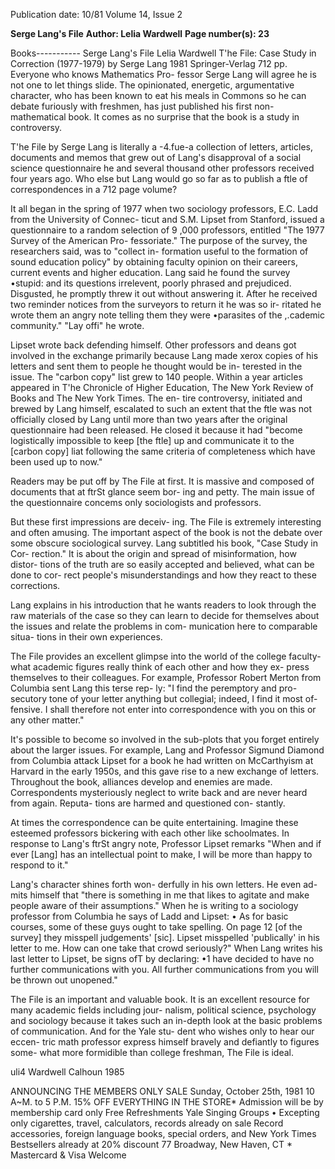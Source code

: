 Publication date: 10/81
Volume 14, Issue 2

**Serge Lang's File**
**Author: Lelia Wardwell**
**Page number(s): 23**

Books-----------
Serge Lang's File 
Lelia Wardwell 
T'he File: Case Study in Correction 
(1977-1979) by Serge Lang 
1981 Springer-Verlag 712 pp. 
Everyone who knows Mathematics Pro-
fessor Serge Lang will agree he is not 
one to let things slide. The opinionated, 
energetic, argumentative character, 
who has been known to eat his meals in 
Commons so he can debate furiously 
with freshmen, has just published his 
first non-mathematical book. It comes 
as no surprise that the book is a study in 
controversy. 

T'he File by Serge Lang is literally a 
-4.fue-a collection of letters, articles, 
documents and memos that grew out of 
Lang's disapproval of a social science 
questionnaire he and several thousand 
other professors received four years 
ago. Who else but Lang would go so far 
as to publish a ftle of correspondences in 
a 712 page volume? 

It all began in the spring of 1977 
when two sociology professors, E.C. 
Ladd from the University of Connec-
ticut and S.M. Lipset from Stanford, 
issued a questionnaire to a random 
selection of 9 ,000 professors, entitled 
"The 1977 Survey of the American Pro-
fessoriate." The purpose of the survey, 
the researchers said, was to "collect in-
formation useful to the formation of 
sound education policy" by obtaining 
faculty opinion on their careers, current 
events and higher education. Lang said 
he found the survey •stupid: and its 
questions irrelevent, poorly phrased 
and prejudiced. Disgusted, he promptly 
threw it out without answering it. After 
he received two reminder notices from 
the surveyors to return it he was so ir-
ritated he wrote them an angry note 
telling them they were •parasites of the 
,.cademic community." "Lay offi" he 
wrote. 

Lipset wrote back defending himself. 
Other professors and deans got involved 
in the exchange primarily because Lang 
made xerox copies of his letters and sent 
them to people he thought would be in-
terested in the issue. The "carbon copy" 
list grew to 140 people. Within a year 
articles appeared in T'he Chronicle of 
Higher Education, The New York Review of 
Books and The New York Times. The en-
tire controversy, initiated and brewed 
by Lang himself, escalated to such an 
extent that the ftle was not officially 
closed by Lang until more than two 
years after the original questionnaire 
had been released. He closed it because 
it had "become logistically impossible to 
keep [the ftle] up and communicate it to 
the [carbon copy] liat following the same 
criteria of completeness which have 
been used up to now." 

Readers may be put off by The File at 
first. It is massive and composed of 
documents that at ftrSt glance seem bor-
ing and petty. The main issue of the 
questionnaire concems only sociologists 
and professors. 

But these first impressions are deceiv-
ing. The File is extremely interesting 
and often amusing. The important 
aspect of the book is not the debate over 
some obscure sociological survey. Lang 
subtitled his book, "Case Study in Cor-
rection." It is about the origin and 
spread of misinformation, how distor-
tions of the truth are so easily accepted 
and believed, what can be done to cor-
rect people's misunderstandings and 
how they react to these corrections. 

Lang explains in his introduction that 
he wants readers to look through the 
raw materials of the case so they can 
learn to decide for themselves about the 
issues and relate the problems in com-
munication here to comparable situa-
tions in their own experiences. 

The File provides an excellent glimpse 
into the 
world of the college 
faculty- what academic figures really 
think of each other and how they ex-
press themselves to their colleagues. For 
example, Professor Robert Merton 
from Columbia sent Lang this terse rep-
ly: "I find the peremptory and pro-
secutory tone of your letter anything 
but collegial; indeed, I find it most of-
fensive. I shall therefore not enter into 
correspondence with you on this or any 
other matter." 

It's possible to become so involved in 
the sub-plots that you forget entirely 
about the larger issues. For example, 
Lang and Professor Sigmund Diamond 
from Columbia attack Lipset for a book 
he had written on McCarthyism at 
Harvard in the early 1950s, and this 
gave rise to a new exchange of letters. 
Throughout the book, alliances develop 
and enemies are made. Correspondents 
mysteriously neglect to write back and 
are never heard from again. Reputa-
tions are harmed and questioned con-
stantly. 

At times the correspondence can be 
quite entertaining. 
Imagine these 
esteemed professors bickering with each 
other like schoolmates. In response to 
Lang's ftrSt angry note, Professor Lipset 
remarks "When and if ever [Lang] has 
an intellectual point to make, I will be 
more than happy to respond to it." 

Lang's character shines forth won-
derfully in his own letters. He even ad-
mits himself that "there is something in 
me that likes to agitate and make people 
aware of their assumptions." When he is 
writing to a sociology professor from 
Columbia he says of Ladd and Lipset: 
• As for basic courses, some of these guys 
ought to take spelling. On page 12 [of 
the survey] they misspell judgements' 
[sic]. Lipset misspelled 'publically' in his 
letter to me. How can one take that 
crowd seriously?" When Lang writes his 
last letter to Lipset, be signs ofT by 
declaring: •1 have decided to have no 
further communications with you. All 
further communications from you will 
be thrown out unopened." 

The File is an important and valuable 
book. It is an excellent resource for 
many academic fields including jour-
nalism, political science, psychology 
and sociology because it takes such an 
in-depth look at the basic problems of 
communication. And for the Yale stu-
dent who wishes only to hear our eccen-
tric math professor express himself 
bravely and defiantly to figures some-
what more formidible than college 
freshman, The File is ideal. 

uli4 Wardwell Calhoun 1985 



ANNOUNCING 
THE MEMBERS ONLY SALE 
Sunday, October 25th, 1981 
10 A~M. to 5 P.M. 
15% OFF EVERYTHING 
IN THE STORE* 
Admission will be by membership card only 
Free Refreshments 
Yale Singing Groups 
• Excepting only cigarettes, travel, calculators, records already on sale 
Record accessories, foreign language books, special orders, 
and New York Times Bestsellers already at 20% discount 
77 Broadway, New Haven, CT * Mastercard & Visa Welcome